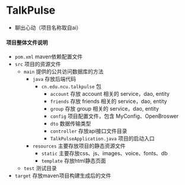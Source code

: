 # TalkPulse
- 聊出心动（项目名称取自ai）
#### 项目整体文件说明
- `pom.xml` maven依赖配置文件
- `src` 项目的资源文件
  - `main` 提供的公共访问数据库的方法
    - `java` 存放后端代码
      - `cn.edu.ncu.talkpulse` 包
        - `account` 存放 account 相关的 service，dao, entity
        - `friends` 存放 friends 相关的 service，dao, entity
        - `group` 存放 group 相关的 service，dao, entity
        - `config` 项目配置文件，包含 MyConfig、OpenBroswer
        - `dto` 数据传输类型
        - `controller` 存放api接口文件目录
        - `TalkPulseApplication.java` 项目的启动入口
    - `resources` 主要存放项目的静态资源文件
      - `static` 主要存放css、js、images、voice、fonts、db
      - `template` 存放html静态页面
  - `test` 测试目录
- `target` 存放maven项目构建生成后的文件
